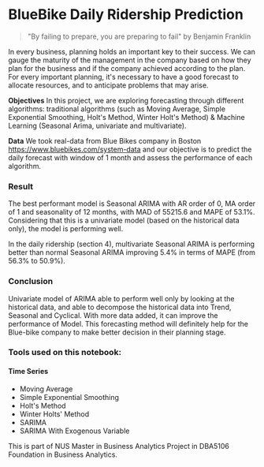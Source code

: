 # BlueBike Daily Ridership Prediction
> "By failing to prepare, you are preparing to fail" 
> by Benjamin Franklin

In every business, planning holds an important key to their success. We can gauge the maturity of the management in the company based on how they plan for the business and if the company achieved according to the plan. For every important planning, it's necessary to have a good forecast to allocate resources, and to anticipate problems that may arise. 

**Objectives** In this project, we are exploring forecasting through different  algorithms: traditional algorithms (such as Moving Average, Simple Exponential Smoothing, Holt's Method, Winter Holt's Method) & Machine Learning (Seasonal Arima, univariate and multivariate). 

**Data** We took real-data from Blue Bikes company in Boston https://www.bluebikes.com/system-data and our objective is to predict the daily forecast with window of 1 month and assess the performance of each algorithm.

### Result

The best performant model is Seasonal ARIMA with AR order of 0, MA order of 1 and seasonality of 12 months, with MAD of 55215.6 and MAPE of 53.1%. Considering that this is a univariate model (based on the historical data only), the model is performing well.

In the daily ridership (section 4), multivariate Seasonal ARIMA is performing better than normal Seasonal ARIMA improving 5.4% in terms of MAPE (from 56.3% to 50.9%). 

### Conclusion

Univariate model of ARIMA able to perform well only by looking at the historical data, and able to decompose the historical data into Trend, Seasonal and Cyclical. With more data added, it can improve the performance of Model. This forecasting method will definitely help for the Blue-bike company to make better decision in their planning stage.

### Tools used on this notebook:
#### Time Series
- Moving Average
- Simple Exponential Smoothing
- Holt's Method
- Winter Holts' Method
- SARIMA
- SARIMA With Exogenous Variable

This is part of NUS Master in Business Analytics Project in DBA5106 Foundation in Business Analytics.

